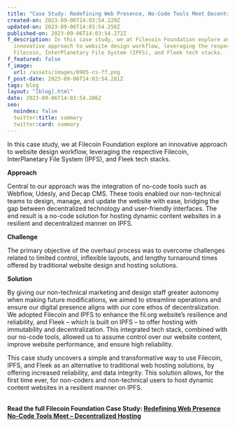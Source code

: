 ```yaml
---
title: "Case Study: Redefining Web Presence, No-Code Tools Meet Decentralized Hosting"
created-on: 2023-09-06T14:03:54.229Z
updated-on: 2023-09-06T14:03:54.256Z
published-on: 2023-09-06T14:03:54.272Z
f_description: In this case study, we at Filecoin Foundation explore an
  innovative approach to website design workflow, leveraging the respective
  Filecoin, InterPlanetary File System (IPFS), and Fleek tech stacks.
f_featured: false
f_image:
  url: /assets/images/0905-cs-ff.png
f_post-date: 2023-09-06T14:03:54.281Z
tags: blog
layout: "[blog].html"
date: 2023-09-06T14:03:54.286Z
seo:
  noindex: false
  twitter:title: summary
  twitter:card: summary
---
```

In this case study, we at Filecoin Foundation explore an innovative approach to website design workflow, leveraging the respective Filecoin, InterPlanetary File System (IPFS), and Fleek tech stacks. 



**Approach**

Central to our approach was the integration of no-code tools such as Webflow, Udesly, and Decap CMS. These tools enabled our non-technical teams to design, manage, and update the website with ease, bridging the gap between decentralized technology and user-friendly interfaces. The end result is a no-code solution for hosting dynamic content websites in a resilient and decentralized manner on IPFS. 



**Challenge**

The primary objective of the overhaul process was to overcome challenges related to limited control, inflexible layouts, and lengthy turnaround times offered by traditional website design and hosting solutions. 



**Solution**

By giving our non-technical marketing and design staff greater autonomy when making future modifications, we aimed to streamline operations and ensure our digital presence aligns with our core ethos of decentralization. We adopted Filecoin and IPFS to enhance the fil.org website’s resilience and reliability, and Fleek – which is built on IPFS – to offer hosting with immutability and decentralization. This integrated tech stack, combined with our no-code tools, allowed us to assume control over our website content, improve website performance, and ensure high reliability. 



This case study uncovers a simple and transformative way to use Filecoin, IPFS, and Fleek as an alternative to traditional web hosting solutions, by offering increased reliability, and data integrity. This solution allows, for the first time ever, for non-coders and non-technical users to host dynamic content websites in a resilient manner on IPFS.

**\
Read the full Filecoin Foundation Case Study: [Redefining Web Presence No-Code Tools Meet – Decentralized Hosting](https://fil-foundation.on.fleek.co/hosting/FF-Redefining-Web-Presence.pdf)**